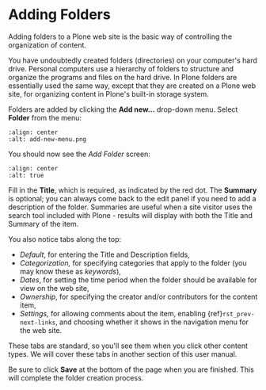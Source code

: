 # Adding Folders

Adding folders to a Plone web site is the basic way of controlling the organization of content.

You have undoubtedly created folders (directories) on your computer's hard drive.
Personal computers use a hierarchy of folders to structure and organize the programs and files on the hard drive.
In Plone folders are essentially used the same way, except that they are created on a Plone web site, for organizing content in Plone's built-in storage system.

Folders are added by clicking the **Add new...** drop-down menu.
Select **Folder** from the menu:

```{figure} /_static/working-with-content/robot/adding-folders_add-menu.png
:align: center
:alt: add-new-menu.png
```

You should now see the *Add Folder* screen:

```{figure} /_static/working-with-content/robot/adding-folders_add-form.png
:align: center
:alt: true
```

Fill in the **Title**, which is required, as indicated by the red dot.
The **Summary** is optional; you can always come back to the edit panel if you need to add a description of the folder.
Summaries are useful when a site visitor uses the search tool included with Plone - results will display with both the Title and Summary of the item.

You also notice tabs along the top:

- *Default*, for entering the Title and Description fields,
- *Categorization,* for specifying categories that apply to the folder
  (you may know these as *keywords*),
- *Dates*, for setting the time period when the folder should be
  available for view on the web site,
- *Ownership*, for specifying the creator and/or contributors for the
  content item,
- *Settings,* for allowing comments about the item, enabling {ref}`rst_prev-next-links`,
  and choosing whether it shows in the navigation menu for the web
  site.

These tabs are standard, so you'll see them when you click other content types.
We will cover these tabs in another section of this user manual.

Be sure to click **Save** at the bottom of the page when you are finished.
This will complete the folder creation process.
